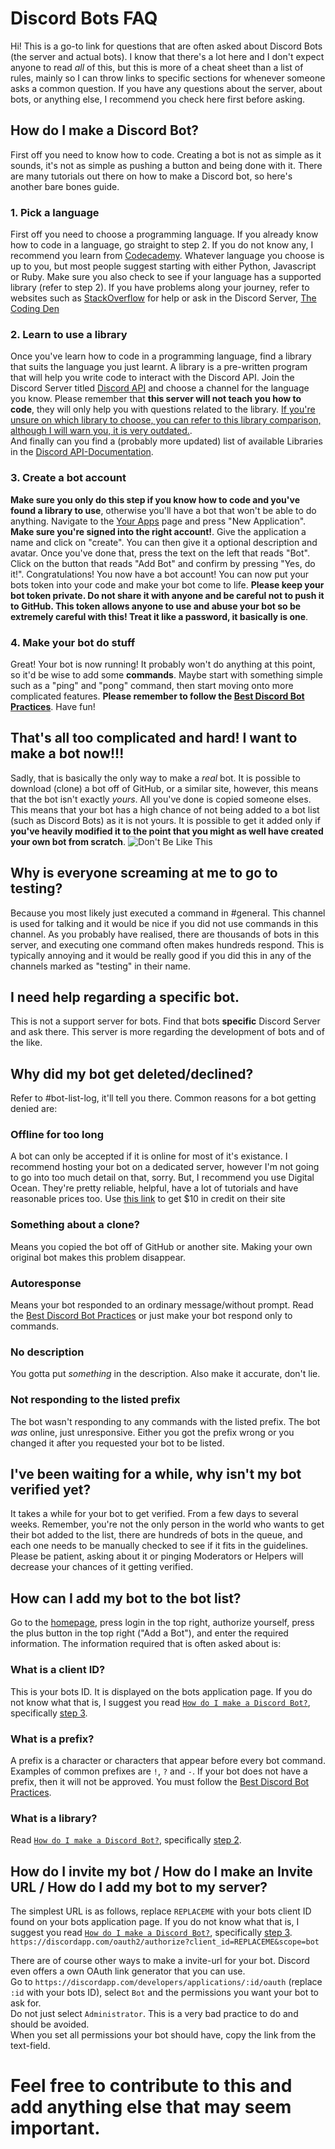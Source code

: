 <!-- This here are links used in the document. They won't be visible in the document and can be used as follows -->  
<!-- [Link] -->  
<!-- [Other text][Link] -->

<!-- Support/Tutorial sites -->  
[Codecademy]: https://www.codecademy.com/  
[StackOverflow]: https://stackoverflow.com/  

<!-- Discords -->  
[The Coding Den]: https://discord.gg/rXMFcwk  
[Discord API]: https://discord.gg/discord-api  

<!-- Discord pages -->  
[Discord API-List]: https://discordapi.com/unofficial/comparison.html  
[Discord API-Documentation]: https://discordapp.com/developers/docs/topics/community-resources#libraries  
[Your Apps]: https://discordapp.com/developers/applications/  

<!-- Other pages -->  
[Best Discord Bot Practices]: https://github.com/meew0/discord-bot-best-practices  
[Digital ocean offer]: https://m.do.co/c/883e6bb18ff1  
[homepage]: https://discord.bots.gg  

<!-- Sections of this document -->  
[make a bot]: #how-do-i-make-a-discord-bot  
[step 2]: #2-learn-to-use-a-library  
[step 3]: #3-create-a-bot-account

<!-- Start of the visible part. -->  
# Discord Bots FAQ

Hi! This is a go-to link for questions that are often asked about Discord Bots (the server and actual bots). I know that there's a lot here and I don't expect anyone to read *all* of this, but this is more of a cheat sheet than a list of rules, mainly so I can throw links to specific sections for whenever someone asks a common question. If you have any questions about the server, about bots, or anything else, I recommend you check here first before asking.

## How do I make a Discord Bot?
First off you need to know how to code. Creating a bot is not as simple as it sounds, it's not as simple as pushing a button and being done with it. There are many tutorials out there on how to make a Discord bot, so here's another bare bones guide.

### 1. Pick a language
First off you need to choose a programming language. If you already know how to code in a language, go straight to step 2. If you do not know any, I recommend you learn from [Codecademy]. Whatever language you choose is up to you, but most people suggest starting with either Python, Javascript or Ruby. Make sure you also check to see if your language has a supported library (refer to step 2). If you have problems along your journey, refer to websites such as [StackOverflow] for help or ask in the Discord Server, [The Coding Den]

### 2. Learn to use a library
Once you've learn how to code in a programming language, find a library that suits the language you just learnt. A library is a pre-written program that will help you write code to interact with the Discord API. Join the Discord Server titled [Discord API] and choose a channel for the language you know. Please remember that **this server will not teach you how to code**, they will only help you with questions related to the library. [If you're unsure on which library to choose, you can refer to this library comparison, although I will warn you, it is very outdated.][Discord API-List].  
And finally can you find a (probably more updated) list of available Libraries in the [Discord API-Documentation].

### 3. Create a bot account
**Make sure you only do this step if you know how to code and you've found a library to use**, otherwise you'll have a bot that won't be able to do anything. Navigate to the [Your Apps] page and press "New Application". **Make sure you're signed into the right account!**. Give the application a name and click on "create". You can then give it a optional description and avatar. Once you've done that, press the text on the left that reads "Bot". Click on the button that reads "Add Bot" and confirm by pressing "Yes, do it!". Congratulations! You now have a bot account! You can now put your bots token into your code and make your bot come to life. **Please keep your bot token private. Do not share it with anyone and be careful not to push it to GitHub. This token allows anyone to use and abuse your bot so be extremely careful with this! Treat it like a password, it basically is one**.

### 4. Make your bot do stuff
Great! Your bot is now running! It probably won't do anything at this point, so it'd be wise to add some __commands__. Maybe start with something simple such as a "ping" and "pong" command, then start moving onto more complicated features. **Please remember to follow the [Best Discord Bot Practices]**. Have fun!

## That's all too complicated and hard! I want to make a bot now!!!
Sadly, that is basically the only way to make a *real* bot. It is possible to download (clone) a bot off of GitHub, or a similar site, however, this means that the bot isn't exactly *yours*. All you've done is copied someone elses. This means that your bot has a high chance of not being added to a bot list (such as Discord Bots) as it is not yours. It is possible to get it added only if **you've heavily modified it to the point that you might as well have created your own bot from scratch**.
![Don't Be Like This](/img/i-made-this.jpg "Don't Be Like This")

## Why is everyone screaming at me to go to testing?
Because you most likely just executed a command in #general. This channel is used for talking and it would be nice if you did not use commands in this channel. As you probably have realised, there are thousands of bots in this server, and executing one command often makes hundreds respond. This is typically annoying and it would be really good if you did this in any of the channels marked as "testing" in their name.

## I need help regarding a specific bot.
This is not a support server for bots. Find that bots **specific** Discord Server and ask there. This server is more regarding the development of bots and of the like.

## Why did my bot get deleted/declined?
Refer to #bot-list-log, it'll tell you there. Common reasons for a bot getting denied are:

### Offline for too long
A bot can only be accepted if it is online for most of it's existance. I recommend hosting your bot on a dedicated server, however I'm not going to go into too much detail on that, sorry. But, I recommend you use Digital Ocean. They're pretty reliable, helpful, have a lot of tutorials and have reasonable prices too. Use [this link][Digital Ocean offer] to get $10 in credit on their site

### Something about a clone?
Means you copied the bot off of GitHub or another site. Making your own original bot makes this problem disappear.

### Autoresponse
Means your bot responded to an ordinary message/without prompt. Read the [Best Discord Bot Practices] or just make your bot respond only to commands.

### No description
You gotta put *something* in the description. Also make it accurate, don't lie.

### Not responding to the listed prefix
The bot wasn't responding to any commands with the listed prefix. The bot *was* online, just unresponsive. Either you got the prefix wrong or you changed it after you requested your bot to be listed.

## I've been waiting for a while, why isn't my bot verified yet?
It takes a while for your bot to get verified. From a few days to several weeks. Remember, you're not the only person in the world who wants to get their bot added to the list, there are hundreds of bots in the queue, and each one needs to be manually checked to see if it fits in the guidelines. Please be patient, asking about it or pinging Moderators or Helpers will decrease your chances of it getting verified.

## How can I add my bot to the bot list?
Go to the [homepage], press login in the top right, authorize yourself, press the plus button in the top right ("Add a Bot"), and enter the required information. The information required that is often asked about is:

### What is a client ID?
This is your bots ID. It is displayed on the bots application page. If you do not know what that is, I suggest you read [`How do I make a Discord Bot?`][make a bot], specifically [step 3].

### What is a prefix?
A prefix is a character or characters that appear before every bot command. Examples of common prefixes are `!`, `?` and `-`. If your bot does not have a prefix, then it will not be approved. You must follow the [Best Discord Bot Practices].

### What is a library?
Read [`How do I make a Discord Bot?`][make a bot], specifically [step 2].

## How do I invite my bot / How do I make an Invite URL / How do I add my bot to my server?
The simplest URL is as follows, replace `REPLACEME` with your bots client ID found on your bots application page. If you do not know what that is, I suggest you read [`How do I make a Discord Bot?`][make a bot], specifically [step 3].
`https://discordapp.com/oauth2/authorize?client_id=REPLACEME&scope=bot`

There are of course other ways to make a invite-url for your bot. Discord even offers a own OAuth link generator that you can use.  
Go to `https://discordapp.com/developers/applications/:id/oauth` (replace `:id` with your bots ID), select `Bot` and the permissions you want your bot to ask for.  
Do not just select `Administrator`. This is a very bad practice to do and should be avoided.  
When you set all permissions your bot should have, copy the link from the text-field.

# Feel free to contribute to this and add anything else that may seem important.
